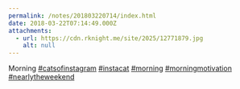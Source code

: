 ```yaml
---
permalink: /notes/201803220714/index.html
date: 2018-03-22T07:14:49.000Z
attachments:
  - url: https://cdn.rknight.me/site/2025/12771879.jpg
    alt: null
---
```


Morning <a href="https://pixelfed.social/discover/tags/catsofinstagram?src=hash" title="#catsofinstagram" class="u-url hashtag" rel="external nofollow noopener">#catsofinstagram</a> <a href="https://pixelfed.social/discover/tags/instacat?src=hash" title="#instacat" class="u-url hashtag" rel="external nofollow noopener">#instacat</a> <a href="https://pixelfed.social/discover/tags/morning?src=hash" title="#morning" class="u-url hashtag" rel="external nofollow noopener">#morning</a> <a href="https://pixelfed.social/discover/tags/morningmotivation?src=hash" title="#morningmotivation" class="u-url hashtag" rel="external nofollow noopener">#morningmotivation</a> <a href="https://pixelfed.social/discover/tags/nearlytheweekend?src=hash" title="#nearlytheweekend" class="u-url hashtag" rel="external nofollow noopener">#nearlytheweekend</a>
